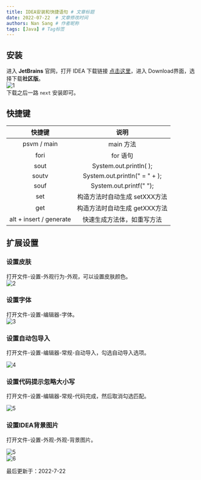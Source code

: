 ```yaml
---
title: IDEA安装和快捷语句 # 文章标题
date: 2022-07-22  # 文章修改时间
authors: Nan Sang # 作者昵称
tags: [Java] # Tag标签
---
```

## 安装

进入 **JetBrains** 官网，打开 IDEA 下载链接 [点击这里](https://www.jetbrains.com/idea/)，进入 Download界面，选择下载**社区版**。  
![1](https://jetzihan-img.oss-cn-beijing.aliyuncs.com/blog/20220722201900.png)  
下载之后一路 `next` 安装即可。  

## 快捷键

快捷键 | 说明
:--: | :--: |
psvm / main | main 方法
fori | for 语句
sout | System.out.println( );
soutv | System.out.println(" = " + );
souf | System.out.printf(" ");
set | 构造方法时自动生成 setXXX方法
get | 构造方法时自动生成 getXXX方法
alt + insert / generate | 快速生成方法体，如重写方法

## 扩展设置

### 设置皮肤

打开文件-设置-外观行为-外观，可以设置皮肤颜色。  
![2](https://jetzihan-img.oss-cn-beijing.aliyuncs.com/blog/20220722202115.png)  

### 设置字体

打开文件-设置-编辑器-字体。  
![3](https://jetzihan-img.oss-cn-beijing.aliyuncs.com/blog/20220722202238.png)  

### 设置自动包导入

打开文件-设置-编辑器-常规-自动导入，勾选自动导入选项。  

![4](https://jetzihan-img.oss-cn-beijing.aliyuncs.com/blog/1658492661237.png)  

### 设置代码提示忽略大小写

打开文件-设置-编辑器-常规-代码完成，然后取消勾选匹配。  

![5](https://jetzihan-img.oss-cn-beijing.aliyuncs.com/blog/1658492867847.png)  

### 设置IDEA背景图片

打开文件-设置-外观-外观-背景图片。  

![5](https://jetzihan-img.oss-cn-beijing.aliyuncs.com/blog/1658493261047.png)  
![6](https://jetzihan-img.oss-cn-beijing.aliyuncs.com/blog/20220728094738.png)

<div class="time">
   最后更新于：2022-7-22
</div>
